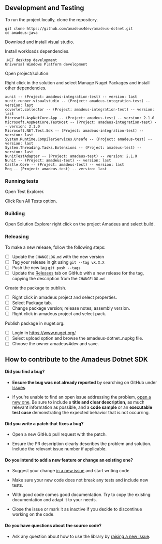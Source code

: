 ## Development and Testing

To run the project locally, clone the repository.

```
git clone https://github.com/amadeus4dev/amadeus-dotnet.git
cd amadeus-java
```
Download and install visual studio.

Install workloads dependencies.

```
.NET desktop development
Universal Windows Platform development
```

Open project/solution

Right click in the solution and select Manage Nuget Packages and install other dependencies.

```
xunit -- (Project: amadeus-integration-test) -- version: last
xunit.runner.visualstudio -- (Project: amadeus-integration-test) -- version: last
coverlet.collector -- (Project: amadeus-integration-test) -- version: last
Microsoft.AspNetCore.App -- (Project: amadeus-test) -- version: 2.1.0
Microsoft.AspNetCore.TestHost -- (Project: amadeus-integration-test) -- version: 2.1.0
Microsoft.NET.Test.Sdk -- (Project: amadeus-integration-test) -- version: last
System.Runtime.CompilerServices.Unsafe -- (Project: amadeus-test) -- version: last
System.Threading.Tasks.Extensions -- (Project: amadeus-test) -- version: last
NunitTestAdapter -- (Project: amadeus-test) -- version: 2.1.0
Nunit -- (Project: amadeus-test) -- version: last
Castle.Core -- (Project: amadeus-test) -- version: last
Moq -- (Project: amadeus-test) -- version: last
```

### Running tests

Open Test Explorer.

Click Run All Tests option.


### Building

Open Solution Explorer right click on the project Amadeus and select build.

### Releasing

To make a new release, follow the following steps:

- [ ] Update the `CHANGELOG.md` with the new version
- [ ] Tag your release in git using `git --tag vX.X.X`
- [ ] Push the new tag `git push --tags`
- [ ] Update the [Releases](https://github.com/amadeus4dev/amadeus-dotnet/releases) tab on GitHub with a new release for the tag, copying the description from the `CHANGELOG.md`

Create the package to publish.

- [ ] Right click in amadeus project and select properties.
- [ ] Select Package tab.
- [ ] Change package version; release notes; assembly version.
- [ ] Right click in amadeus project and select pack.

Publish package in nuget.org.

- [ ] Login in https://www.nuget.org/
- [ ] Select upload option and browse the amadeus-dotnet.<version>.nupkg file.
- [ ] Choose the owner amadeus4dev and save.

## How to contribute to the Amadeus Dotnet SDK

#### **Did you find a bug?**

* **Ensure the bug was not already reported** by searching on GitHub under [Issues](https://github.com/amadeus4dev/amadeus-dotnet/issues).

* If you're unable to find an open issue addressing the problem, [open a new one](https://github.com/amadeus4dev/amadeus-dotnet/issues/new). Be sure to include a **title and clear description**, as much relevant information as possible, and a **code sample** or an **executable test case** demonstrating the expected behavior that is not occurring.

#### **Did you write a patch that fixes a bug?**

* Open a new GitHub pull request with the patch.

* Ensure the PR description clearly describes the problem and solution. Include the relevant issue number if applicable.

#### **Do you intend to add a new feature or change an existing one?**

* Suggest your change [in a new issue](https://github.com/amadeus4dev/amadeus-dotnet/issues/new) and start writing code.

* Make sure your new code does not break any tests and include new tests.

* With good code comes good documentation. Try to copy the existing documentation and adapt it to your needs.

* Close the issue or mark it as inactive if you decide to discontinue working on the code.

#### **Do you have questions about the source code?**

* Ask any question about how to use the library by [raising a new issue](https://github.com/amadeus4dev/amadeus-dotnet/issues/new).
